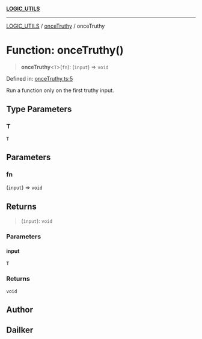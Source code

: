 [**LOGIC_UTILS**](../../README.md)

***

[LOGIC_UTILS](../../README.md) / [onceTruthy](../README.md) / onceTruthy

# Function: onceTruthy()

> **onceTruthy**\<`T`\>(`fn`): (`input`) => `void`

Defined in: [onceTruthy.ts:5](https://github.com/dailker/everyutil/blob/2c6c8c707de5d4a5d228d272d2d21855929838e2/src/logic/onceTruthy.ts#L5)

Run a function only on the first truthy input.

## Type Parameters

### T

`T`

## Parameters

### fn

(`input`) => `void`

## Returns

> (`input`): `void`

### Parameters

#### input

`T`

### Returns

`void`

## Author

## Dailker
